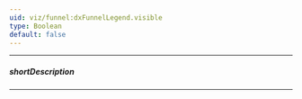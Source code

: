 ```yaml
---
uid: viz/funnel:dxFunnelLegend.visible
type: Boolean
default: false
---
```

---
##### shortDescription
<!-- Description goes here -->

---
